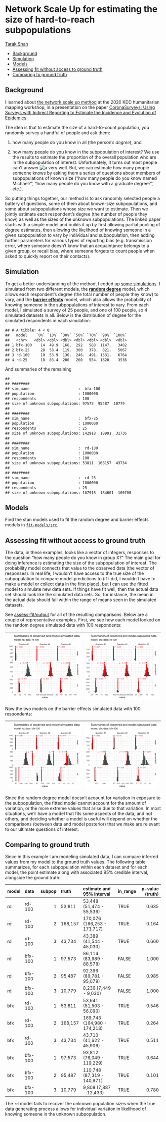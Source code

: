 Network Scale Up for estimating the size of hard-to-reach subpopulations
================
[Tarak Shah](https://tarakc02.github.io/)

-   <a href="#background" id="toc-background">Background</a>
-   <a href="#simulation" id="toc-simulation">Simulation</a>
-   <a href="#models" id="toc-models">Models</a>
-   <a href="#assessing-fit-without-access-to-ground-truth"
    id="toc-assessing-fit-without-access-to-ground-truth">Assessing fit
    without access to ground truth</a>
-   <a href="#comparing-to-ground-truth"
    id="toc-comparing-to-ground-truth">Comparing to ground truth</a>

## Background

I learned about [the network scale up
method](https://www.ncbi.nlm.nih.gov/pmc/articles/PMC4777323/) at the
2020 KDD humanitarian mapping workshop, in a presentation on the paper
[CoronaSurveys: Using Surveys with Indirect Reporting to Estimate the
Incidence and Evolution of Epidemics](https://arxiv.org/abs/2005.12783).

The idea is that to estimate the size of a hard-to-count population, you
randomly survey a handful of people and ask them:

1)  how many people do you know in all (the person’s *degree*), and

2)  how many people do you know in the subpopulation of interest? We use
    the results to estimate the proportion of the overall population who
    are in the subpopulation of interest. Unfortunately, it turns out
    most people can’t answer
    ![a](https://latex.codecogs.com/png.image?%5Cdpi%7B110%7D&space;%5Cbg_white&space;a "a")
    very well. But, we can estimate how many people someone knows by
    asking them a series of questions about members of subpopulations of
    known size (“how many people do you know named Michael?”, “how many
    people do you know with a graduate degree?”, etc.).

So putting things together, our method is to ask randomly selected
people a battery of questions, some of them about known-size
subpopulations, and some about subpopulations whose size we want to
estimate. Then we jointly estimate each respondent’s degree (the number
of people they know) as well as the sizes of the unknown subpopulations.
The linked paper starts with a simple model and builds it up by first
allowing partial pooling of degree estimates, then allowing the
likelihood of knowing someone in a given subpopulation to vary by
individual and subpopulation, then adding further parameters for various
types of reporting bias (e.g. transmission error, where someone doesn’t
know that an acquaintance belongs to a given group, or recall bias,
where someone forgets to count people when asked to quickly report on
their contacts).

## Simulation

To get a better understanding of the method, I coded up [some
simulations](simulate). I simulated from two different models, the
[**random degree**](simulate/src/rand-degree.R) model, which allows each
respondent’s degree (the total number of people they know) to vary, and
the [**barrier effects**](simulate/src/barrier-fx.R) model, which also
allows the probability of knowing someone in the subpopulations of
interest to vary. From each model, I simulated a survey of 25 people,
and one of 100 people, so 4 simulated datasets in all. Below is the
distribution of degree for the simulated respondents in each simulation:

    ## # A tibble: 4 × 8
    ##   model    `0%` `10%` `30%` `50%` `70%` `90%` `100%`
    ##   <chr>   <dbl> <dbl> <dbl> <dbl> <dbl> <dbl>  <dbl>
    ## 1 bfx-100    14  49.9  168.  292   588  1147.   3402
    ## 2 bfx-25     28  58.4  119.  300   378.  821.   5067
    ## 3 rd-100     10  53.9  130.  246.  491. 1331.   6764
    ## 4 rd-25      18  83.4  200   260   554. 1828    3536

And summaries of the remaining

    ## 
    ## ########
    ## sim_name                      :  bfx-100 
    ## population                    : 1000000
    ## respondents                   : 100
    ## size of unknown subpopulations: 97573  95487  10779
    ## 
    ## ########
    ## sim_name                      :  bfx-25 
    ## population                    : 1000000
    ## respondents                   : 25
    ## size of unknown subpopulations: 142918  18991  31736
    ## 
    ## ########
    ## sim_name                      :  rd-100 
    ## population                    : 1000000
    ## respondents                   : 100
    ## size of unknown subpopulations: 53811  168157  43734
    ## 
    ## ########
    ## sim_name                      :  rd-25 
    ## population                    : 1000000
    ## respondents                   : 25
    ## size of unknown subpopulations: 167918  184601  100708

## Models

Find the stan models used to fit the random degree and barrier effects
models in [`fit-models/src`](fit-models/src).

## Assessing fit without access to ground truth

The data, in these examples, looks like a vector of integers, responses
to the question “how many people do you know in group X?” The main goal
for doing inference is estimating the size of the subpopulation of
interest. The probability model connects that value to the observed data
(the vector of responses). In real life, I wouldn’t have access to the
true size of the subpopulation to compare model predictions to (if I
did, I wouldn’t have to make a model or collect data in the first
place), but I can use the fitted model to simulate new data sets. If
things have fit well, then the actual data set should look like the
simulated data sets. So, for instance, the mean in the actual data
should fall within the range of means seen in the simulated datasets.

See [assess-fit/output](assess-fit/output) for all of the resulting
comparisons. Below are a couple of representative examples. First, we
see how each model looked on the random degree simulated data with 100
respondents:

| ![](assess-fit/output/checkfit-rd-100-rd.png) | ![](assess-fit/output/checkfit-rd-100-bfx.png) |
|-----------------------------------------------|------------------------------------------------|

Now the two models on the barrier effects simulated data with 100
respondents:

| ![](assess-fit/output/checkfit-bfx-100-rd.png) | ![](assess-fit/output/checkfit-bfx-100-bfx.png) |
|------------------------------------------------|-------------------------------------------------|

Since the random degree model doesn’t account for variation in exposure
to the subpopulation, the fitted model cannot account for the amount of
variation, or the more extreme values that arise due to that variation.
In most situations, we’ll have a model that fits some aspects of the
data, and not others, and deciding whether a model is useful will depend
on whether the comparisons (between data and model posterior) that we
make are relevant to our ultimate questions of interest.

## Comparing to ground truth

Since in this example I am modeling simulated data, I can compare
inferred values from my model to the ground truth values. The following
table summarizes, for each subpopulation within each dataset and for
each model, the point estimate along with associated 95% credible
interval, alongside the ground truth:

| model | data    | subpop | truth   | estimate and 95% interval   | in_range | p-value (truth) |
|:------|:--------|-------:|:--------|:----------------------------|:---------|----------------:|
| rd    | rd-100  |      1 | 53,811  | 53,448 (51,474 - 55,536)    | TRUE     |           0.635 |
| rd    | rd-100  |      2 | 168,157 | 170,076 (166,253 - 173,717) | TRUE     |           0.164 |
| rd    | rd-100  |      3 | 43,734  | 43,389 (41,544 - 45,030)    | TRUE     |           0.660 |
| rd    | bfx-100 |      1 | 97,573  | 86,114 (83,689 - 88,578)    | FALSE    |           1.000 |
| rd    | bfx-100 |      2 | 95,487  | 92,396 (89,781 - 95,079)    | FALSE    |           0.985 |
| rd    | bfx-100 |      3 | 10,779  | 8,236 (7,449 - 9,030)       | FALSE    |           1.000 |
| bfx   | rd-100  |      1 | 53,811  | 53,641 (51,503 - 56,090)    | TRUE     |           0.546 |
| bfx   | rd-100  |      2 | 168,157 | 169,743 (164,980 - 174,218) | TRUE     |           0.264 |
| bfx   | rd-100  |      3 | 43,734  | 43,710 (41,622 - 45,906)    | TRUE     |           0.511 |
| bfx   | bfx-100 |      1 | 97,573  | 93,812 (76,049 - 119,229)   | TRUE     |           0.644 |
| bfx   | bfx-100 |      2 | 95,487  | 110,748 (87,319 - 140,971)  | TRUE     |           0.101 |
| bfx   | bfx-100 |      3 | 10,779  | 9,808 (7,887 - 12,433)      | TRUE     |           0.780 |

The `rd` model fails to recover the unknown population sizes when the
true data generating process allows for individual variation in
likelihood of knowing someone in the unknown subpopulation.
